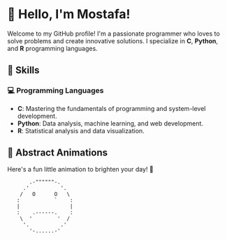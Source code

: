 # 👋 Hello, I'm Mostafa!

Welcome to my GitHub profile! I'm a passionate programmer who loves to solve problems and create innovative solutions. I specialize in **C**, **Python**, and **R** programming languages.

## 🚀 Skills

### 💻 Programming Languages
- **C**: Mastering the fundamentals of programming and system-level development.
- **Python**: Data analysis, machine learning, and web development.
- **R**: Statistical analysis and data visualization.


## 🎨 Abstract Animations
Here's a fun little animation to brighten your day! 🎉

```plaintext
       .-""""""-.
     .'          '.
    /   O      O   \
   :           `    :
   |                |   
   :    .------.    :
    \  '        '  /
     '.          .'
       '-......-'
